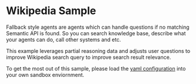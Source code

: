 # Wikipedia Sample

Fallback style agents are agents which can handle questions if no matching Semantic API is found. So you can search knowledge base, describe what your agents can do, call other systems and etc.

This example leverages partial reasoning data and adjusts user questions to improve Wikipedia search query to improve search result relevance.

To get the most out of this sample, please load the [yaml configuration](./Wikipedia.yaml) into your own sandbox enviornment.
